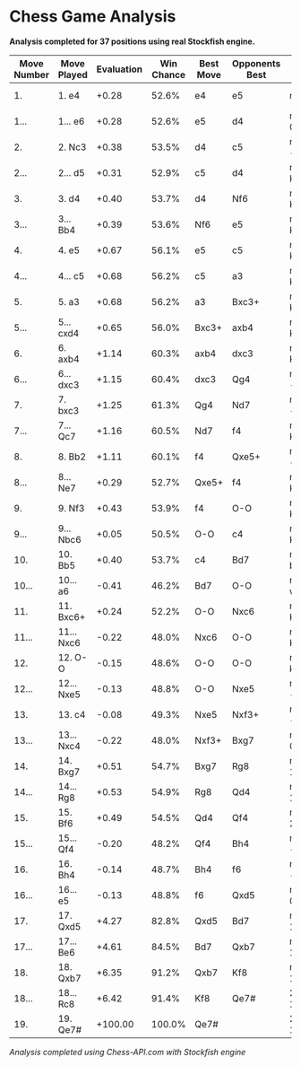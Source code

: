 # Chess Game Analysis

**Analysis completed for 37 positions using real Stockfish engine.**

| Move Number | Move Played | Evaluation | Win Chance | Best Move | Opponents Best | FEN | Continuation |
|-------------|-------------|------------|------------|-----------|----------------|-----|-------------|
| 1. | 1. e4 | +0.28 | 52.6% | e4 | e5 | rnbqkbnr/pppppppp/8/8/4P3/8/PPPP1PPP/RNBQKBNR b KQkq - 0 1 | e7e5 g1f3 b8c6 f1b5 |
| 1... | 1... e6 | +0.28 | 52.6% | e5 | d4 | rnbqkbnr/pppp1ppp/4p3/8/4P3/8/PPPP1PPP/RNBQKBNR w KQkq - 0 2 | g1f3 b8c6 f1b5 g8f6 |
| 2. | 2. Nc3 | +0.38 | 53.5% | d4 | c5 | rnbqkbnr/pppp1ppp/4p3/8/4P3/2N5/PPPP1PPP/R1BQKBNR b KQkq - 1 2 | d7d5 |
| 2... | 2... d5 | +0.31 | 52.9% | c5 | d4 | rnbqkbnr/ppp2ppp/4p3/3p4/4P3/2N5/PPPP1PPP/R1BQKBNR w KQkq - 0 3 |  |
| 3. | 3. d4 | +0.40 | 53.7% | d4 | Nf6 | rnbqkbnr/ppp2ppp/4p3/3p4/3PP3/2N5/PPP2PPP/R1BQKBNR b KQkq - 0 3 | g8f6 e4e5 f6d7 f2f4 |
| 3... | 3... Bb4 | +0.39 | 53.6% | Nf6 | e5 | rnbqk1nr/ppp2ppp/4p3/3p4/1b1PP3/2N5/PPP2PPP/R1BQKBNR w KQkq - 1 4 | c1g5 d5e4 c3e4 b8d7 |
| 4. | 4. e5 | +0.67 | 56.1% | e5 | c5 | rnbqk1nr/ppp2ppp/4p3/3pP3/1b1P4/2N5/PPP2PPP/R1BQKBNR b KQkq - 0 4 |  |
| 4... | 4... c5 | +0.68 | 56.2% | c5 | a3 | rnbqk1nr/pp3ppp/4p3/2ppP3/1b1P4/2N5/PPP2PPP/R1BQKBNR w KQkq - 0 5 | a2a3 b4c3 b2c3 d8a5 |
| 5. | 5. a3 | +0.68 | 56.2% | a3 | Bxc3+ | rnbqk1nr/pp3ppp/4p3/2ppP3/1b1P4/P1N5/1PP2PPP/R1BQKBNR b KQkq - 0 5 | b4c3 b2c3 g8e7 d1g4 |
| 5... | 5... cxd4 | +0.65 | 56.0% | Bxc3+ | axb4 | rnbqk1nr/pp3ppp/4p3/3pP3/1b1p4/P1N5/1PP2PPP/R1BQKBNR w KQkq - 0 6 |  |
| 6. | 6. axb4 | +1.14 | 60.3% | axb4 | dxc3 | rnbqk1nr/pp3ppp/4p3/3pP3/1P1p4/2N5/1PP2PPP/R1BQKBNR b KQkq - 0 6 |  |
| 6... | 6... dxc3 | +1.15 | 60.4% | dxc3 | Qg4 | rnbqk1nr/pp3ppp/4p3/3pP3/1P6/2p5/1PP2PPP/R1BQKBNR w KQkq - 0 7 | d1g4 g8e7 g4g7 h8g8 |
| 7. | 7. bxc3 | +1.25 | 61.3% | Qg4 | Nd7 | rnbqk1nr/pp3ppp/4p3/3pP3/1P6/2P5/2P2PPP/R1BQKBNR b KQkq - 0 7 | g8e7 g4g7 h8g8 g7h7 |
| 7... | 7... Qc7 | +1.16 | 60.5% | Nd7 | f4 | rnb1k1nr/ppq2ppp/4p3/3pP3/1P6/2P5/2P2PPP/R1BQKBNR w KQkq - 1 8 | f2f4 d8c7 f1d3 g8e7 |
| 8. | 8. Bb2 | +1.11 | 60.1% | f4 | Qxe5+ | rnb1k1nr/ppq2ppp/4p3/3pP3/1P6/2P5/1BP2PPP/R2QKBNR b KQkq - 2 8 | b8d7 g1f3 d7b6 f1d3 |
| 8... | 8... Ne7 | +0.29 | 52.7% | Qxe5+ | f4 | rnb1k2r/ppq1nppp/4p3/3pP3/1P6/2P5/1BP2PPP/R2QKBNR w KQkq - 3 9 |  |
| 9. | 9. Nf3 | +0.43 | 53.9% | f4 | O-O | rnb1k2r/ppq1nppp/4p3/3pP3/1P6/2P2N2/1BP2PPP/R2QKB1R b KQkq - 4 9 | b8d7 d1g4 e8g8 g1f3 |
| 9... | 9... Nbc6 | +0.05 | 50.5% | O-O | c4 | r1b1k2r/ppq1nppp/2n1p3/3pP3/1P6/2P2N2/1BP2PPP/R2QKB1R w KQkq - 5 10 |  |
| 10. | 10. Bb5 | +0.40 | 53.7% | c4 | Bd7 | r1b1k2r/ppq1nppp/2n1p3/1B1pP3/1P6/2P2N2/1BP2PPP/R2QK2R b KQkq - 6 10 |  |
| 10... | 10... a6 | -0.41 | 46.2% | Bd7 | O-O | r1b1k2r/1pq1nppp/p1n1p3/1B1pP3/1P6/2P2N2/1BP2PPP/R2QK2R w KQkq - 0 11 | b5c6 |
| 11. | 11. Bxc6+ | +0.24 | 52.2% | O-O | Nxc6 | r1b1k2r/1pq1nppp/p1B1p3/3pP3/1P6/2P2N2/1BP2PPP/R2QK2R b KQkq - 0 11 | c8d7 d1e2 e8g8 b5d3 |
| 11... | 11... Nxc6 | -0.22 | 48.0% | Nxc6 | O-O | r1b1k2r/1pq2ppp/p1n1p3/3pP3/1P6/2P2N2/1BP2PPP/R2QK2R w KQkq - 0 12 | e1g1 e8g8 f1e1 c6e7 |
| 12. | 12. O-O | -0.15 | 48.6% | O-O | O-O | r1b1k2r/1pq2ppp/p1n1p3/3pP3/1P6/2P2N2/1BP2PPP/R2Q1RK1 b kq - 1 12 |  |
| 12... | 12... Nxe5 | -0.13 | 48.8% | O-O | Nxe5 | r1b1k2r/1pq2ppp/p3p3/3pn3/1P6/2P2N2/1BP2PPP/R2Q1RK1 w kq - 0 13 | f1e1 c6e7 a1a3 h7h6 |
| 13. | 13. c4 | -0.08 | 49.3% | Nxe5 | Nxf3+ | r1b1k2r/1pq2ppp/p3p3/3pn3/1PP5/5N2/1BP2PPP/R2Q1RK1 b kq - 0 13 | c7e5 |
| 13... | 13... Nxc4 | -0.22 | 48.0% | Nxf3+ | Bxg7 | r1b1k2r/1pq2ppp/p3p3/3p4/1Pn5/5N2/1BP2PPP/R2Q1RK1 w kq - 0 14 |  |
| 14. | 14. Bxg7 | +0.51 | 54.7% | Bxg7 | Rg8 | r1b1k2r/1pq2pBp/p3p3/3p4/1Pn5/5N2/2P2PPP/R2Q1RK1 b kq - 0 14 | h8g8 d1d4 c7b6 d4f6 |
| 14... | 14... Rg8 | +0.53 | 54.9% | Rg8 | Qd4 | r1b1k1r1/1pq2pBp/p3p3/3p4/1Pn5/5N2/2P2PPP/R2Q1RK1 w q - 1 15 | d1d4 c7b6 d4f6 e6e5 |
| 15. | 15. Bf6 | +0.49 | 54.5% | Qd4 | Qf4 | r1b1k1r1/1pq2p1p/p3pB2/3p4/1Pn5/5N2/2P2PPP/R2Q1RK1 b q - 2 15 | c7b6 |
| 15... | 15... Qf4 | -0.20 | 48.2% | Qf4 | Bh4 | r1b1k1r1/1p3p1p/p3pB2/3p4/1Pn2q2/5N2/2P2PPP/R2Q1RK1 w q - 3 16 |  |
| 16. | 16. Bh4 | -0.14 | 48.7% | Bh4 | f6 | r1b1k1r1/1p3p1p/p3p3/3p4/1Pn2q1B/5N2/2P2PPP/R2Q1RK1 b q - 4 16 | f7f6 f1e1 f4f5 h4g3 |
| 16... | 16... e5 | -0.13 | 48.8% | f6 | Qxd5 | r1b1k1r1/1p3p1p/p7/3pp3/1Pn2q1B/5N2/2P2PPP/R2Q1RK1 w q - 0 17 | h4g3 f4h6 f1e1 e8f7 |
| 17. | 17. Qxd5 | +4.27 | 82.8% | Qxd5 | Bd7 | r1b1k1r1/1p3p1p/p7/3Qp3/1Pn2q1B/5N2/2P2PPP/R4RK1 b q - 0 17 | e8f8 h4g3 f4g4 f3e5 |
| 17... | 17... Be6 | +4.61 | 84.5% | Bd7 | Qxb7 | r3k1r1/1p3p1p/p3b3/3Qp3/1Pn2q1B/5N2/2P2PPP/R4RK1 w q - 1 18 | d5b7 a8d8 h4g3 f4g4 |
| 18. | 18. Qxb7 | +6.35 | 91.2% | Qxb7 | Kf8 | r3k1r1/1Q3p1p/p3b3/4p3/1Pn2q1B/5N2/2P2PPP/R4RK1 b q - 0 18 | e8f8 b7a8 f8g7 a8b7 |
| 18... | 18... Rc8 | +6.42 | 91.4% | Kf8 | Qe7# | 2r1k1r1/1Q3p1p/p3b3/4p3/1Pn2q1B/5N2/2P2PPP/R4RK1 w - - 1 19 | b7a8 f8g7 a8b7 g8c8 |
| 19. | 19. Qe7# | +100.00 | 100.0% | Qe7# |  | 2r1k1r1/4Qp1p/p3b3/4p3/1Pn2q1B/5N2/2P2PPP/R4RK1 b - - 2 19 |  |

*Analysis completed using Chess-API.com with Stockfish engine*